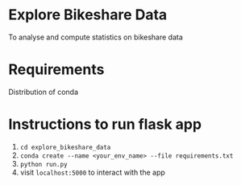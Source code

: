 # Explore Bikeshare Data
To analyse and compute statistics on bikeshare data 

# Requirements
Distribution of conda

# Instructions to run flask app
1.  `cd explore_bikeshare_data`
2.  `conda create --name <your_env_name> --file requirements.txt`
3.  `python run.py`
4.  visit `localhost:5000` to interact with the app

